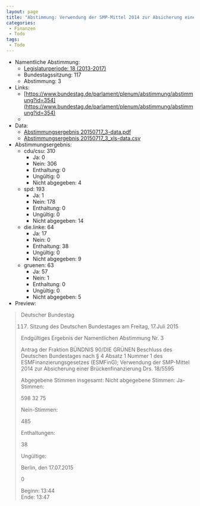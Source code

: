 ```yaml
---
layout: page
title: "Abstimmung: Verwendung der SMP-Mittel 2014 zur Absicherung einer Brückenfinanzierung, Antrag der Fraktion BÜNDNIS 90/DIE GRÜNEN"
categories:
 - Finanzen
 - Todo
tags:
 - Todo
---
```


* Namentliche Abstimmung:
    * [Legislaturperiode: 18 (2013-2017)](https://de.wikipedia.org/wiki/18._Deutscher_Bundestag)
    * Bundestagssitzung: 117
    * Abstimmung: 3
* Links: 
    * [https://www.bundestag.de/parlament/plenum/abstimmung/abstimmung?id=354](https://www.bundestag.de/parlament/plenum/abstimmung/abstimmung?id=354)
    * 
* Data: 
    * [Abstimmungsergebnis 20150717_3-data.pdf](/res/abstimmungsliste/20150717_3-data.pdf)
    * [Abstimmungsergebnis 20150717_3_xls-data.csv](/res/abstimmungsliste/analyses/20150717_3_xls-data.csv)
* Abstimmungsergebnis:
    * cdu/csu: 310
        * Ja: 0
        * Nein: 306
        * Enthaltung: 0
        * Ungültig: 0
        * Nicht abgegeben: 4
    * spd: 193
        * Ja: 1
        * Nein: 178
        * Enthaltung: 0
        * Ungültig: 0
        * Nicht abgegeben: 14
    * die.linke: 64
        * Ja: 17
        * Nein: 0
        * Enthaltung: 38
        * Ungültig: 0
        * Nicht abgegeben: 9
    * gruenen: 63
        * Ja: 57
        * Nein: 1
        * Enthaltung: 0
        * Ungültig: 0
        * Nicht abgegeben: 5
* Preview: 
> Deutscher Bundestag
> 
> 117. Sitzung des Deutschen Bundestages
> am Freitag, 17.Juli 2015
> 
> Endgültiges Ergebnis der Namentlichen Abstimmung Nr. 3
> 
> Antrag der Fraktion BÜNDNIS 90/DIE GRÜNEN
> Beschluss des Deutschen Bundestages nach § 4 Absatz 1 Nummer 1 des ESMFinanzierungsgesetzes (ESMFinG);
> Verwendung der SMP-Mittel 2014 zur Absicherung einer Brückenfinanzierung
> Drs. 18/5595
> 
> Abgegebene Stimmen insgesamt:
> Nicht abgegebene Stimmen:
> Ja-Stimmen:
> 
> 598
> 32
> 75
> 
> Nein-Stimmen:
> 
> 485
> 
> Enthaltungen:
> 
> 38
> 
> Ungültige:
> 
> Berlin, den 17.07.2015
> 
> 0
> 
> Beginn: 13:44  
> Ende: 13:47
